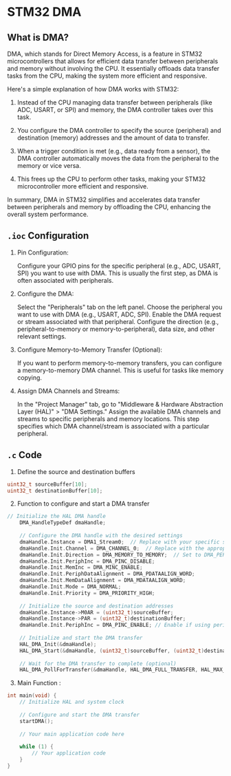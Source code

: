 # STM32 DMA

## What is DMA?

DMA, which stands for Direct Memory Access, is a feature in STM32 microcontrollers that allows for efficient data transfer between peripherals and memory without involving the CPU. It essentially offloads data transfer tasks from the CPU, making the system more efficient and responsive.

Here's a simple explanation of how DMA works with STM32:

1. Instead of the CPU managing data transfer between peripherals (like ADC, USART, or SPI) and memory, the DMA controller takes over this task.

2. You configure the DMA controller to specify the source (peripheral) and destination (memory) addresses and the amount of data to transfer.

3. When a trigger condition is met (e.g., data ready from a sensor), the DMA controller automatically moves the data from the peripheral to the memory or vice versa.

4. This frees up the CPU to perform other tasks, making your STM32 microcontroller more efficient and responsive.

In summary, DMA in STM32 simplifies and accelerates data transfer between peripherals and memory by offloading the CPU, enhancing the overall system performance.

## `.ioc` Configuration

1. Pin Configuration:

    Configure your GPIO pins for the specific peripheral (e.g., ADC, USART, SPI) you want to use with DMA. This is usually the first step, as DMA is often associated with peripherals.

2. Configure the DMA:

   Select the "Peripherals" tab on the left panel.
   Choose the peripheral you want to use with DMA (e.g., USART, ADC, SPI).
   Enable the DMA request or stream associated with that peripheral.
   Configure the direction (e.g., peripheral-to-memory or memory-to-peripheral), data size, and other relevant settings.
3. Configure Memory-to-Memory Transfer (Optional):

    If you want to perform memory-to-memory transfers, you can configure a memory-to-memory DMA channel. This is useful for tasks like memory copying.

4. Assign DMA Channels and Streams:

   In the "Project Manager" tab, go to "Middleware & Hardware Abstraction Layer (HAL)" > "DMA Settings."
   Assign the available DMA channels and streams to specific peripherals and memory locations. This step specifies which DMA channel/stream is associated with a particular peripheral.


## `.c` Code

1. Define the source and destination buffers

```C
uint32_t sourceBuffer[10];
uint32_t destinationBuffer[10];
   ``` 

2. Function to configure and start a DMA transfer
```C
// Initialize the HAL DMA handle
    DMA_HandleTypeDef dmaHandle;
    
    // Configure the DMA handle with the desired settings
    dmaHandle.Instance = DMA1_Stream0;  // Replace with your specific stream
    dmaHandle.Init.Channel = DMA_CHANNEL_0;  // Replace with the appropriate channel
    dmaHandle.Init.Direction = DMA_MEMORY_TO_MEMORY;  // Set to DMA_PERIPH_TO_MEMORY if needed
    dmaHandle.Init.PeriphInc = DMA_PINC_DISABLE;
    dmaHandle.Init.MemInc = DMA_MINC_ENABLE;
    dmaHandle.Init.PeriphDataAlignment = DMA_PDATAALIGN_WORD;
    dmaHandle.Init.MemDataAlignment = DMA_MDATAALIGN_WORD;
    dmaHandle.Init.Mode = DMA_NORMAL;
    dmaHandle.Init.Priority = DMA_PRIORITY_HIGH;
    
    // Initialize the source and destination addresses
    dmaHandle.Instance->M0AR = (uint32_t)sourceBuffer;
    dmaHandle.Instance->PAR = (uint32_t)destinationBuffer;
    dmaHandle.Init.PeriphInc = DMA_PINC_ENABLE; // Enable if using peripheral-to-memory
    
    // Initialize and start the DMA transfer
    HAL_DMA_Init(&dmaHandle);
    HAL_DMA_Start(&dmaHandle, (uint32_t)sourceBuffer, (uint32_t)destinationBuffer, sizeof(sourceBuffer) / sizeof(sourceBuffer[0]));
    
    // Wait for the DMA transfer to complete (optional)
    HAL_DMA_PollForTransfer(&dmaHandle, HAL_DMA_FULL_TRANSFER, HAL_MAX_DELAY);


   ```

3. Main Function :

```C
int main(void) {
    // Initialize HAL and system clock
    
    // Configure and start the DMA transfer
    startDMA();
    
    // Your main application code here
    
    while (1) {
        // Your application code
    }
}
   ``` 


